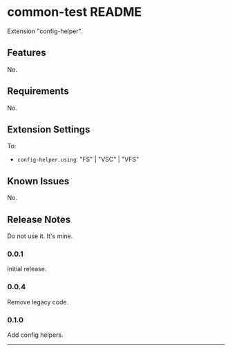 # common-test README

Extension "config-helper".

## Features

No.

## Requirements

No.

## Extension Settings

To:

* `config-helper.using`: "FS" | "VSC" | "VFS"

## Known Issues

No.

## Release Notes

Do not use it. It's mine.

### 0.0.1

Initial release.

### 0.0.4

Remove legacy code.

### 0.1.0

Add config helpers.

-----------------------------------------------------------------------------------------------------------
